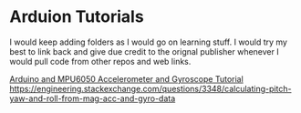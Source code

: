 # Arduion Tutorials
I would keep adding folders as I would go on learning stuff. I would try my best to link back and give due credit to the orignal publisher whenever I would pull code from other repos and web links.

[Arduino and MPU6050 Accelerometer and Gyroscope Tutorial](https://howtomechatronics.com/tutorials/arduino/arduino-and-mpu6050-accelerometer-and-gyroscope-tutorial)
https://engineering.stackexchange.com/questions/3348/calculating-pitch-yaw-and-roll-from-mag-acc-and-gyro-data

